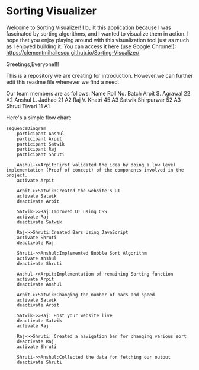 # Sorting Visualizer

Welcome to Sorting Visualizer! I built this application because I was fascinated by sorting algorithms, and I wanted to visualize them in action. I hope that you enjoy playing around with this visualization tool just as much as I enjoyed building it. You can access it here (use Google Chrome!): https://clementmihailescu.github.io/Sorting-Visualizer/

Greetings,Everyone!!!

This is a repository we are creating for introduction. However,we can further edit this readme file whenever we find a need.

Our team members are as follows:
Name                Roll No.     Batch
Arpit S. Agrawal    22           A2
Anshul L. Jadhao    21           A2
Raj V. Khatri       45           A3
Satwik Shirpurwar   52           A3
Shruti Tiwari       11           A1

Here's a simple flow chart:
```mermaid
sequenceDiagram
    participant Anshul
    participant Arpit
    participant Satwik
    participant Raj
    participant Shruti

    Anshul->>Arpit:First validated the idea by doing a low level implementation (Proof of concept) of the components involved in the project.
    activate Arpit
    
    Arpit->>Satwik:Created the website's UI
    activate Satwik
    deactivate Arpit
    
    Satwik->>Raj:Improved UI using CSS
    activate Raj
    deactivate Satwik
    
    Raj->>Shruti:Created Bars Using JavaScript
    activate Shruti
    deactivate Raj
    
    Shruti->>Anshul:Implemented Bubble Sort Algorithm
    activate Anshul
    deactivate Shruti
    
    Anshul->>Arpit:Implementation of remaining Sorting function
    activate Arpit
    deactivate Anshul
    
    Arpit->>Satwik:Changing the number of bars and speed
    activate Satwik
    deactivate Arpit
    
    Satwik->>Raj: Host your website live
    deactivate Satwik
    activate Raj
    
    Raj->>Shruti: Created a navigation bar for changing various sort
    deactivate Raj 
    activate Shruti
    
    Shruti->>Anshul:Collected the data for fetching our output
    deactivate Shruti
```
